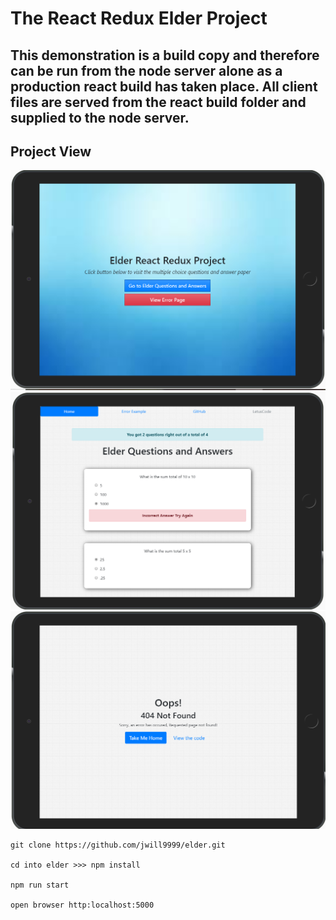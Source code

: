 # The React Redux Elder Project

## This demonstration is a build copy and therefore can be run from the node server alone as a production react build has taken place. All client files are served from the react build folder and supplied to the node server.

## Project View

<div align="center">
<img src="./public/images/elderhome.png" />
</div>

<div align="center">
<img src="./public/images/elder.png" />
</div>

<div align="center">
<img src="./public/images/eldererror.png" />
</div>



```
git clone https://github.com/jwill9999/elder.git

cd into elder >>> npm install

npm run start

open browser http:localhost:5000
```
